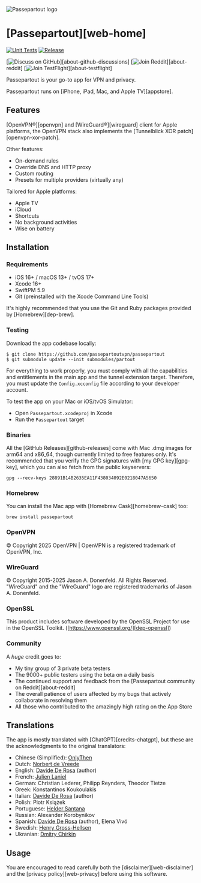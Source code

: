![Passepartout logo](Passepartout/App/Assets.xcassets/Logo.imageset/Logo@2x.png)

# [Passepartout][web-home]

[![Unit Tests](https://github.com/passepartoutvpn/passepartout/actions/workflows/test.yml/badge.svg?branch=)](https://github.com/passepartoutvpn/passepartout/actions/workflows/test.yml)
[![Release](https://github.com/passepartoutvpn/passepartout/actions/workflows/release.yml/badge.svg?branch=)](https://github.com/passepartoutvpn/passepartout/actions/workflows/release.yml)

[![Discuss on GitHub](https://img.shields.io/badge/discuss-GitHub-lightgray.svg)][about-github-discussions]
[![Join Reddit](https://img.shields.io/badge/support-Reddit-orange.svg)][about-reddit]
[![Join TestFlight](https://img.shields.io/badge/beta-Testflight-blue.svg)][about-testflight]

Passepartout is your go-to app for VPN and privacy.

Passepartout runs on [iPhone, iPad, Mac, and Apple TV][appstore].

## Features

[OpenVPN®][openvpn] and [WireGuard®][wireguard] client for Apple platforms, the OpenVPN stack also implements the [Tunnelblick XOR patch][openvpn-xor-patch].

Other features:

- On-demand rules
- Override DNS and HTTP proxy
- Custom routing
- Presets for multiple providers (virtually any)

Tailored for Apple platforms:

- Apple TV
- iCloud
- Shortcuts
- No background activities
- Wise on battery

## Installation

### Requirements

- iOS 16+ / macOS 13+ / tvOS 17+
- Xcode 16+
- SwiftPM 5.9
- Git (preinstalled with the Xcode Command Line Tools)

It's highly recommended that you use the Git and Ruby packages provided by [Homebrew][dep-brew].

### Testing

Download the app codebase locally:

```
$ git clone https://github.com/passepartoutvpn/passepartout
$ git submodule update --init submodules/partout
```

For everything to work properly, you must comply with all the capabilities and entitlements in the main app and the tunnel extension target. Therefore, you must update the `Config.xcconfig` file according to your developer account.

To test the app on your Mac or iOS/tvOS Simulator:

- Open `Passepartout.xcodeproj` in Xcode
- Run the `Passepartout` target

### Binaries

All the [GitHub Releases][github-releases] come with Mac .dmg images for arm64 and x86_64, though currently limited to free features only. It's recommended that you verify the GPG signatures with [my GPG key][gpg-key], which you can also fetch from the public keyservers:

```
gpg --recv-keys 28891B14B2635EA11F438034092E0218047A5650
```

### Homebrew

You can install the Mac app with [Homebrew Cask][homebrew-cask] too:

```shell
brew install passepartout
```
### OpenVPN

© Copyright 2025 OpenVPN | OpenVPN is a registered trademark of OpenVPN, Inc.

### WireGuard

© Copyright 2015-2025 Jason A. Donenfeld. All Rights Reserved. "WireGuard" and the "WireGuard" logo are registered trademarks of Jason A. Donenfeld.

### OpenSSL

This product includes software developed by the OpenSSL Project for use in the OpenSSL Toolkit. ([https://www.openssl.org/][dep-openssl])

### Community

A _huge_ credit goes to:

- My tiny group of 3 private beta testers
- The 9000+ public testers using the beta on a daily basis
- The continued support and feedback from the [Passepartout community on Reddit][about-reddit]
- The overall patience of users affected by my bugs that actively collaborate in resolving them
- All those who contributed to the amazingly high rating on the App Store

## Translations

The app is mostly translated with [ChatGPT][credits-chatgpt], but these are the acknowledgments to the original translators:

- Chinese (Simplified): [OnlyThen](https://github.com/OnlyThen)
- Dutch: [Norbert de Vreede](https://github.com/paxpacis)
- English: [Davide De Rosa](https://github.com/keeshux) (author)
- French: [Julien Laniel](https://github.com/linkjul)
- German: Christian Lederer, Philipp Reynders, Theodor Tietze
- Greek: Konstantinos Koukoulakis
- Italian: [Davide De Rosa](https://github.com/keeshux) (author)
- Polish: Piotr Książek
- Portuguese: [Helder Santana](https://github.com/heldr)
- Russian: Alexander Korobynikov
- Spanish: [Davide De Rosa](https://github.com/keeshux) (author), Elena Vivó
- Swedish: [Henry Gross-Hellsen](https://github.com/cowpod)
- Ukranian: [Dmitry Chirkin](https://github.com/josser)

## Usage

You are encouraged to read carefully both the [disclaimer][web-disclaimer] and the [privacy policy][web-privacy] before using this software.
